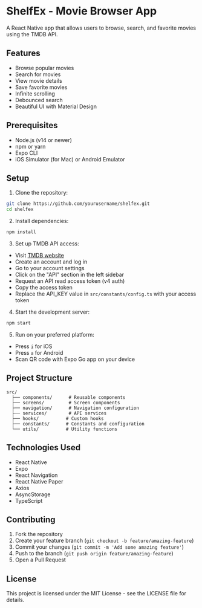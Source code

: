 # ShelfEx - Movie Browser App

A React Native app that allows users to browse, search, and favorite movies using the TMDB API.

## Features

- Browse popular movies
- Search for movies
- View movie details
- Save favorite movies
- Infinite scrolling
- Debounced search
- Beautiful UI with Material Design

## Prerequisites

- Node.js (v14 or newer)
- npm or yarn
- Expo CLI
- iOS Simulator (for Mac) or Android Emulator

## Setup

1. Clone the repository:
```bash
git clone https://github.com/yourusername/shelfex.git
cd shelfex
```

2. Install dependencies:
```bash
npm install
```

3. Set up TMDB API access:
- Visit [TMDB website](https://www.themoviedb.org/)
- Create an account and log in
- Go to your account settings
- Click on the "API" section in the left sidebar
- Request an API read access token (v4 auth)
- Copy the access token
- Replace the API_KEY value in `src/constants/config.ts` with your access token

4. Start the development server:
```bash
npm start
```

5. Run on your preferred platform:
- Press `i` for iOS
- Press `a` for Android
- Scan QR code with Expo Go app on your device

## Project Structure

```
src/
  ├── components/      # Reusable components
  ├── screens/         # Screen components
  ├── navigation/      # Navigation configuration
  ├── services/        # API services
  ├── hooks/          # Custom hooks
  ├── constants/      # Constants and configuration
  └── utils/          # Utility functions
```

## Technologies Used

- React Native
- Expo
- React Navigation
- React Native Paper
- Axios
- AsyncStorage
- TypeScript

## Contributing

1. Fork the repository
2. Create your feature branch (`git checkout -b feature/amazing-feature`)
3. Commit your changes (`git commit -m 'Add some amazing feature'`)
4. Push to the branch (`git push origin feature/amazing-feature`)
5. Open a Pull Request

## License

This project is licensed under the MIT License - see the LICENSE file for details. 